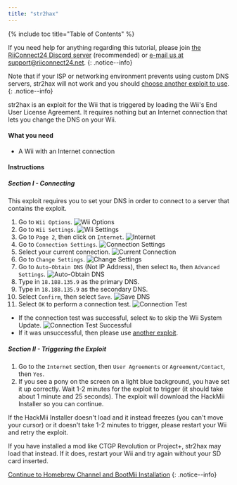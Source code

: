 ```yaml
---
title: "str2hax"
---
```


{% include toc title="Table of Contents" %}

If you need help for anything regarding this tutorial, please join [the RiiConnect24 Discord server](https://discord.gg/rc24) (recommended) or [e-mail us at support@riiconnect24.net](mailto:support@riiconnect24.net).
{: .notice--info}

Note that if your ISP or networking environment prevents using custom DNS servers, str2hax will not work and you should [choose another exploit to use](get-started).
{: .notice--info}

str2hax is an exploit for the Wii that is triggered by loading the Wii's End User License Agreement. It requires nothing but an Internet connection that lets you change the DNS on your Wii.

#### What you need

* A Wii with an Internet connection

#### Instructions

##### Section I - Connecting

This exploit requires you to set your DNS in order to connect to a server that contains the exploit.

1. Go to `Wii Options`.
![Wii Options](/images/RiiConnect24/Internet_1.png)
2. Go to `Wii Settings`.
![Wii Settings](/images/RiiConnect24/Internet_2.png)
3. Go to `Page 2`, then click on `Internet`.
![Internet](/images/RiiConnect24/Internet_3.png)
4. Go to `Connection Settings`.
![Connection Settings](/images/RiiConnect24/Internet_4.png)
5. Select your current connection.
![Current Connection](/images/RiiConnect24/Internet_5.png)
6. Go to `Change Settings`.
![Change Settings](/images/RiiConnect24/Internet_6.png)
7. Go to `Auto-Obtain DNS` (Not IP Address), then select `No`, then `Advanced Settings`.
![Auto-Obtain DNS](/images/RiiConnect24/Internet_7.png)
8. Type in `18.188.135.9` as the primary DNS.
9. Type in `18.188.135.9` as the secondary DNS.
10. Select `Confirm`, then select `Save`.
![Save DNS](/images/RiiConnect24/Internet_10.png)
11. Select `OK` to perform a connection test.
![Connection Test](/images/RiiConnect24/Internet_11.png)
   - If the connection test was successful, select `No` to skip the Wii System Update.
![Connection Test Successful](/images/RiiConnect24/Internet_12.png)
   - If it was unsuccessful, then please use [another exploit](get-started).

##### Section II - Triggering the Exploit

1. Go to the `Internet` section, then `User Agreements` or `Agreement/Contact`, then `Yes`.
2. If you see a pony on the screen on a light blue background, you have set it up correctly. Wait 1-2 minutes for the exploit to trigger (it should take about 1 minute and 25 seconds). The exploit will download the HackMii Installer so you can continue.

If the HackMii Installer doesn't load and it instead freezes (you can't move your cursor) or it doesn't take 1-2 minutes to trigger, please restart your Wii and retry the exploit.

If you have installed a mod like CTGP Revolution or Project+, str2hax may load that instead. If it does, restart your Wii and try again without your SD card inserted.

[Continue to Homebrew Channel and BootMii Installation](hbc)
{: .notice--info}
